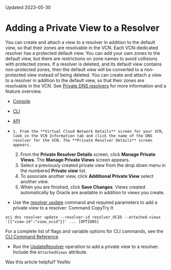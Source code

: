 Updated 2023-05-30
# Adding a Private View to a Resolver
You can create and attach a view to a resolver in addition to the default view, so that their zones are resolvable in the VCN. 
Each VCN-dedicated resolver has a protected default view. You can add your own zones to the default view, but there are restrictions on zone names to avoid collisions with protected zones. If a resolver is deleted, and its default view contains non-protected zones, then the default view will be converted to a non-protected view instead of being deleted. You can create and attach a view to a resolver in addition to the default view, so that their zones are resolvable in the VCN.
See [Private DNS resolvers](https://docs.oracle.com/en-us/iaas/Content/Network/Concepts/dns-topic-Private-resolver.htm#Private_resolver "A private DNS resolver answers DNS queries for a VCN per a configuration you create.") for more information and a feature overview.
  * [Console](https://docs.oracle.com/en-us/iaas/Content/Network/Tasks/resolver-add-view.htm)
  * [CLI](https://docs.oracle.com/en-us/iaas/Content/Network/Tasks/resolver-add-view.htm)
  * [API](https://docs.oracle.com/en-us/iaas/Content/Network/Tasks/resolver-add-view.htm)


  *     1. From the **Virtual Cloud Network Details** screen for your VCN, look in the VCN Information tab and click the name of the DNS resolver for the VCN. The **Private Resolver Details** screen appears.
    2. From the **Private Resolver Details** screen, click **Manage Private Views**. The **Manage Private Views** screen appears.
    3. Select a previously created private view from the drop down menu in the numbered **Private view** list. 
    4. To associate another view, click **Additional Private View** select another view.
    5. When you are finished, click **Save Changes**.
Views created automatically by Oracle are available in addition to views you create.
  * Use the [resolver update](https://docs.oracle.com/iaas/tools/oci-cli/latest/oci_cli_docs/cmdref/dns/resolver/update.html) command and required parameters to add a private view to a resolver:
Command
CopyTry It
```
oci dns resolver update --resolver-id resolver_OCID --attached-views '[{"view-id":"view_ocid"}]' ... [OPTIONS]
```

For a complete list of flags and variable options for CLI commands, see the [CLI Command Reference](https://docs.oracle.com/iaas/tools/oci-cli/latest).
  * Run the [UpdateResolver](https://docs.oracle.com/iaas/api/#/en/dns/latest/Resolver/UpdateResolver) operation to add a private view to a resolver. Include the `AttachedViews` attribute.


Was this article helpful?
YesNo

